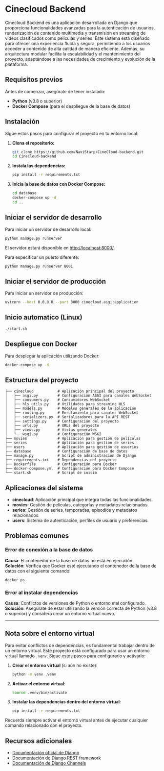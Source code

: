 # Cinecloud Backend

Cinecloud Backend es una aplicación desarrollada en Django que proporciona funcionalidades avanzadas para la autenticación de usuarios, renderización de contenido multimedia y transmisión en streaming de videos clasificados como películas y series. Este sistema está diseñado para ofrecer una experiencia fluida y segura, permitiendo a los usuarios acceder a contenido de alta calidad de manera eficiente. Además, su arquitectura modular facilita la escalabilidad y el mantenimiento del proyecto, adaptándose a las necesidades de crecimiento y evolución de la plataforma.

## Requisitos previos

Antes de comenzar, asegúrate de tener instalado:

- **Python** (v3.8 o superior)
- **Docker Compose** (para el despliegue de la base de datos)

## Instalación

Sigue estos pasos para configurar el proyecto en tu entorno local:

1. **Clona el repositorio:**

    ```bash
    git clone https://github.com/NaviStarp/CineCloud-backend.git
    cd CineCloud-backend
    ```

2. **Instala las dependencias:**

    ```bash
    pip install -r requirements.txt
    ```

3. **Inicia la base de datos con Docker Compose:**

    ```bash
    cd database
    docker-compose up -d
    cd ..
    ```

## Iniciar el servidor de desarrollo

Para iniciar un servidor de desarrollo local:

```bash
python manage.py runserver
```

El servidor estará disponible en [http://localhost:8000/](http://localhost:8000/).

Para especificar un puerto diferente:

```bash
python manage.py runserver 8001
```

## Iniciar el servidor de producción
Para iniciar un servidor de producción:
```bash
uvicorn --host 0.0.0.0 --port 8000 cinecloud.asgi:application 
```
## Inicio automatico (Linux)
```bash
./start.sh
```
## Despliegue con Docker

Para desplegar la aplicación utilizando Docker:

```bash
docker-compose up -d
```

## Estructura del proyecto

```plaintext
├── cinecloud           # Aplicación principal del proyecto
│   ├── asgi.py         # Configuración ASGI para canales WebSocket
│   ├── consumers.py    # Consumidores WebSocket
│   ├── hls_utils.py    # Utilidades para streaming HLS
│   ├── models.py       # Modelos generales de la aplicación
│   ├── routing.py      # Enrutamiento para canales WebSocket
│   ├── serializers.py  # Serializadores para la API REST
│   ├── settings.py     # Configuración del proyecto
│   ├── urls.py         # URLs del proyecto
│   ├── views.py        # Vistas generales
│   └── wsgi.py         # Configuración WSGI
├── movies              # Aplicación para gestión de películas
├── series              # Aplicación para gestión de series
├── users               # Aplicación para gestión de usuarios
├── database            # Configuración de base de datos
├── manage.py           # Script de administración de Django
├── requirements.txt    # Dependencias del proyecto
├── Dockerfile          # Configuración para Docker
├── docker-compose.yml  # Configuración para Docker Compose
└── start.sh            # Script de inicio
```

## Aplicaciones del sistema

- **cinecloud**: Aplicación principal que integra todas las funcionalidades.
- **movies**: Gestión de películas, categorías y metadatos relacionados.
- **series**: Gestión de series, temporadas, episodios y metadatos relacionados.
- **users**: Sistema de autenticación, perfiles de usuario y preferencias.


## Problemas comunes

### Error de conexión a la base de datos
**Causa**: El contenedor de la base de datos no está en ejecución.  
**Solución**: Verifica que Docker esté ejecutando el contenedor de la base de datos con el siguiente comando:

```bash
docker ps
```

### Error al instalar dependencias
**Causa**: Conflictos de versiones de Python o entorno mal configurado.  
**Solución**: Asegúrate de estar utilizando la versión correcta de Python (v3.8 o superior) y considera crear un entorno virtual nuevo.

---

## Nota sobre el entorno virtual

Para evitar conflictos de dependencias, es fundamental trabajar dentro de un entorno virtual. Este proyecto está configurado para usar un entorno virtual llamado `.venv`. Sigue estos pasos para configurarlo y activarlo:

1. **Crear el entorno virtual** (si aún no existe):

    ```bash
    python -m venv .venv
    ```

2. **Activar el entorno virtual**:

    ```bash
    source .venv/bin/activate
    ```

3. **Instalar las dependencias dentro del entorno virtual**:

    ```bash
    pip install -r requirements.txt
    ```

Recuerda siempre activar el entorno virtual antes de ejecutar cualquier comando relacionado con el proyecto.


## Recursos adicionales

- [Documentación oficial de Django](https://docs.djangoproject.com/)
- [Documentación de Django REST framework](https://www.django-rest-framework.org/)
- [Documentación de Django Channels](https://channels.readthedocs.io/)
